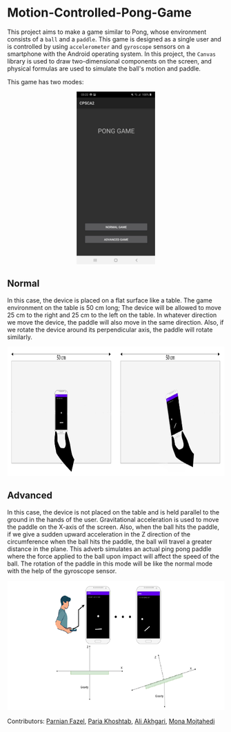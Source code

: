 # Motion-Controlled-Pong-Game

This project aims to make a game similar to Pong, whose environment consists of a `ball` and a `paddle`. This game is designed as a single user and is controlled by using `accelerometer` and `gyroscope` sensors on a smartphone with the Android operating system. In this project, the `Canvas` library is used to draw two-dimensional components on the screen, and physical formulas are used to simulate the ball's motion and paddle.

This game has two modes:

<p align="center">
    <img src="img/Modes.png" height="400" />
</p>


## Normal
In this case, the device is placed on a flat surface like a table. The game environment on the table is 50 cm long; The device will be allowed to move 25 cm to the right and 25 cm to the left on the table. In whatever direction we move the device, the paddle will also move in the same direction. Also, if we rotate the device around its perpendicular axis, the paddle will rotate similarly.

<p align="center">
    <img src="img/Normal.png" height="300" />
</p>

## Advanced
In this case, the device is not placed on the table and is held parallel to the ground in the hands of the user. Gravitational acceleration is used to move the paddle on the X-axis of the screen. Also, when the ball hits the paddle, if we give a sudden upward acceleration in the Z direction of the circumference when the ball hits the paddle, the ball will travel a greater distance in the plane. This adverb simulates an actual ping pong paddle where the force applied to the ball upon impact will affect the speed of the ball. The rotation of the paddle in this mode will be like the normal mode with the help of the gyroscope sensor.

<p align="center">
    <img src="img/Advanced.png" height="300" />
</p>


Contributors: [Parnian Fazel](https://github.com/parnianf), [Paria Khoshtab](https://github.com/Theparia/), [Ali Akhgari](https://github.com/AliAkhgari), [Mona Mojtahedi](https://github.com/Monamjh)

